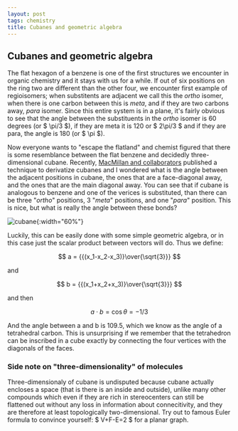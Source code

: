 ```yaml
---
layout: post
tags: chemistry
title: Cubanes and geometric algebra
---
```


## Cubanes and geometric algebra


The flat hexagon of a benzene is one of the first structures we encounter in organic chemistry and it stays with us for a while. If out of six positions on the ring two are different than the other four, we encounter first example of regioisomers; when substitents are adjacent we call this the *ortho* isomer, when there is one carbon between this is *meta*, and if they are two carbons away, *para* isomer. Since this entire system is in a plane, it's fairly obvious to see that the angle between the substituents in the *ortho* isomer is 60 degrees (or $ \pi/3 $), if they are meta it is 120 or $ 2\pi/3 $ and if they are para, the angle is 180 (or $ \pi $). 

Now everyone wants to "escape the flatland" and chemist figured that there is some resemblance  between the flat benzene and decidedly three-dimensional cubane. Recently, [MacMillan and collaborators](https://www.nature.com/articles/s41586-023-06021-8) published a technique to derivatize cubanes and I wondered what is the angle between the adjacent positions in cubane, the ones that are a face-diagonal away, and the ones that are the main diagonal away. You can see that if cubane is analogous to benzene and one of the verices is substituted, than there can be three "*ortho*" positions, 3 "*meta*" positions, and one "*para*" position. This is nice, but what is really the angle between these bonds?

![cubane](/_assets/cubane.png){:width="60%"}

Luckily, this can be easily done with some simple geometric algebra, or in this case just the scalar product between vectors will do. Thus we define:

$$ a = {{(x_1-x_2-x_3)}\over{\sqrt{3}}} $$

and 

$$ b = {{(x_1+x_2+x_3)}\over{\sqrt{3}}} $$

and then

$$ a \cdot b = \cos{\theta} = -1/3 $$

And the angle between a and b is 109.5, which we know as the angle of a tetrahedral carbon. This is unsurprising if we remember that the tetrahedron can be inscribed in a cube exactly by connecting the four vertices with the diagonals of the faces.





### Side note on "three-dimensionality" of molecules
Three-dimensionaly of cubane is undisputed because cubane actually encloses a space (that is there is an inside and outside), unlike many other compounds which even if they are rich in stereocenters can still be flattened out without any loss in information about connecitivity, and they are therefore at least topologically two-dimensional. Try out to famous Euler formula to convince yourself: $ V+F-E=2 $ for a planar graph.
